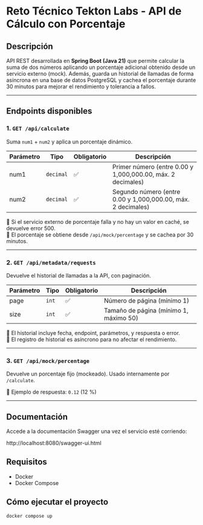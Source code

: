 # Reto Técnico Tekton Labs - API de Cálculo con Porcentaje 

## Descripción

API REST desarrollada en **Spring Boot (Java 21)** que permite calcular la suma de dos números aplicando un porcentaje adicional obtenido desde un servicio externo (mock). Además, guarda un historial de llamadas de forma asíncrona en una base de datos PostgreSQL y cachea el porcentaje durante 30 minutos para mejorar el rendimiento y tolerancia a fallos.

---

## Endpoints disponibles

### 1. `GET /api/calculate`

Suma `num1` + `num2` y aplica un porcentaje dinámico.

| Parámetro | Tipo       | Obligatorio | Descripción                                                                 |
|-----------|------------|-------------|-----------------------------------------------------------------------------|
| num1      | `decimal`  | ✅           | Primer número (entre 0.00 y 1,000,000.00, máx. 2 decimales)                 |
| num2      | `decimal`  | ✅           | Segundo número (entre 0.00 y 1,000,000.00, máx. 2 decimales)                |

📌 Si el servicio externo de porcentaje falla y no hay un valor en caché, se devuelve error 500.  
📌 El porcentaje se obtiene desde `/api/mock/percentage` y se cachea por 30 minutos.

---

### 2. `GET /api/metadata/requests`

Devuelve el historial de llamadas a la API, con paginación.

| Parámetro | Tipo     | Obligatorio | Descripción                                     |
|-----------|----------|-------------|-------------------------------------------------|
| page      | `int`    | ✅           | Número de página (mínimo 1)                     |
| size      | `int`    | ✅           | Tamaño de página (mínimo 1, máximo 50)          |

📌 El historial incluye fecha, endpoint, parámetros, y respuesta o error.  
📌 El registro de historial es asíncrono para no afectar el rendimiento.

---

### 3. `GET /api/mock/percentage`

Devuelve un porcentaje fijo (mockeado). Usado internamente por `/calculate`.

📌 Ejemplo de respuesta: `0.12` (12 %)

---

## Documentación
Accede a la documentación Swagger una vez el servicio esté corriendo:

http://localhost:8080/swagger-ui.html

## Requisitos

- Docker
- Docker Compose

## Cómo ejecutar el proyecto

```bash
docker compose up